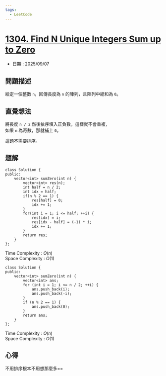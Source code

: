 ```yaml
---
tags:
  - LeetCode
---
```


# [1304. Find N Unique Integers Sum up to Zero](https://leetcode.com/problems/find-n-unique-integers-sum-up-to-zero/description/)  

+ 日期 : 2025/09/07  

## 問題描述  

給定一個整數 `n`，回傳長度為 `n` 的陣列，且陣列中總和為 `0`。  

## 直覺想法  

將長度 `n / 2` 然後依序填入正負數，這樣就不會重複，  
如果 `n` 為奇數，那就補上 `0`。  

這題不需要排序。  

## 題解  

```cpp=
class Solution {
public:
    vector<int> sumZero(int n) {
        vector<int> res(n);
        int half = n / 2;
        int idx = half;
        if(n % 2 == 1) {
            res[half] = 0;
            idx += 1;
        }
        for(int i = 1; i <= half; ++i) {
            res[idx] = i;
            res[idx - half] = (-1) * i;
            idx += 1;
        }
        return res;
    }
};
```

Time Complexity : $O(n)$  
Space Complexity : $O(1)$  

```cpp=
class Solution {
public:
    vector<int> sumZero(int n) {
        vector<int> ans;
        for (int i = 1; i <= n / 2; ++i) {
            ans.push_back(i);
            ans.push_back(-i);
        }
        if (n % 2 == 1) {
            ans.push_back(0);
        }
        return ans;
    }
};
```

Time Complexity : $O(n)$  
Space Complexity : $O(1)$  

## 心得  

不用排序根本不用想那麼多==  
